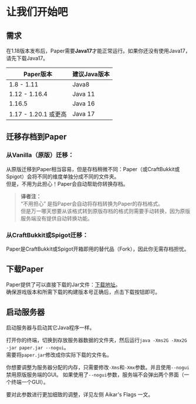 # 让我们开始吧
## 需求
在1.18版本发布后，Paper需要**Java17**才能正常运行。如果你还没有使用Java17，请先下载Java17。  

| Paper版本 | 建议Java版本 |
|--|--|
| 1.8 - 1.11 | Java8 |
| 1.12 - 1.16.4 | Java 11 |
| 1.16.5 | Java 16 |
| 1.17 - 1.20.1 或更高 | Java 17 |

## 迁移存档到Paper
### 从Vanilla（原版）迁移：
从原版迁移到Paper相当容易，但是存档稍微不同：Paper（或CraftBukkit或Spigot）会将不同的维度单独分成不同的文件夹。  
但是，不用为此担心！Paper会自动帮助你转换存档。

> **译者注：**  
> “不用担心” 是指Paper会自动将存档转换为Paper的存档格式。  
> 但是万一哪天想要从该格式转到原版存档的格式则需要手动转换，因为原版服务端没有提供自动转换功能。

### 从CraftBukkit或Spigot迁移：
Paper是CraftBukkit或Spigot开箱即用的替代品（Fork），因此你无需存档担忧。  
  
## 下载Paper
Paper提供了可以直接下载的Jar文件：[下载地址](https://papermc.io/downloads)。  
确保游戏版本和所需下载的构建版本号正确后，点击下载按钮即可。  

## 启动服务器
启动服务器与启动其它Java程序一样。   
  
打开你的终端，切换到存放服务器数据的文件夹，然后运行`java -Xms2G -Xmx2G -jar paper.jar --nogui`。  
需要将`paper.jar`修改成你实际下载的文件名。
    
你想要调整为服务器分配的内存，只需要修改`-Xms`和`-Xmx`参数。并且使用`--nogui`禁用原版服务端的GUI。
如果使用了`--nogui`参数，服务端不会弹出两个界面（一个终端一个GUI）。
  
要对此参数进行更加细致的调整，详见左侧 Aikar's Flags 一文。  
